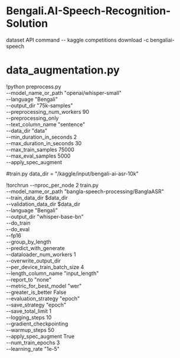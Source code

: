 # Bengali.AI-Speech-Recognition-Solution

dataset API command -- kaggle competitions download -c bengaliai-speech

# data_augmentation.py
!python preprocess.py \
  --model_name_or_path "openai/whisper-small" \
  --language "Bengali" \
  --output_dir "75k-samples" \
  --preprocessing_num_workers 90 \
  --preprocessing_only \
  --text_column_name "sentence" \
  --data_dir "data" \
  --min_duration_in_seconds 2 \
  --max_duration_in_seconds 30 \
  --max_train_samples 75000 \
  --max_eval_samples 5000 \
  --apply_spec_augment

  #train.py
  data_dir = "/kaggle/input/bengali-ai-asr-10k"

!torchrun --nproc_per_node 2 train.py \
 --model_name_or_path "bangla-speech-processing/BanglaASR" \
 --train_data_dir $data_dir \
 --validation_data_dir $data_dir \
 --language "Bengali" \
 --output_dir "whisper-base-bn" \
 --do_train \
 --do_eval \
 --fp16 \
 --group_by_length \
 --predict_with_generate \
 --dataloader_num_workers 1 \
 --overwrite_output_dir \
 --per_device_train_batch_size 4 \
 --length_column_name "input_length" \
 --report_to "none" \
 --metric_for_best_model "wer" \
 --greater_is_better False \
 --evaluation_strategy "epoch" \
 --save_strategy "epoch" \
 --save_total_limit 1 \
 --logging_steps 10 \
 --gradient_checkpointing \
 --warmup_steps 50 \
 --apply_spec_augment True \
 --num_train_epochs 3 \
 --learning_rate "1e-5"
